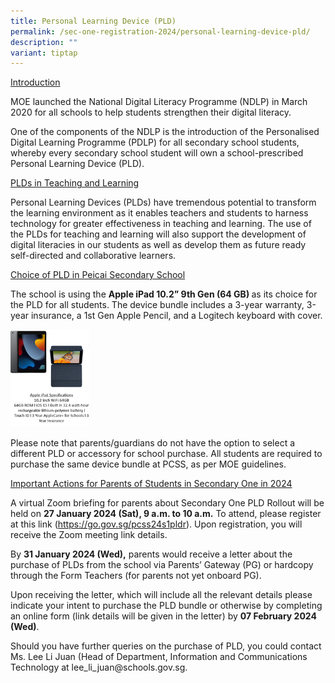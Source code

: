 ```yaml
---
title: Personal Learning Device (PLD)
permalink: /sec-one-registration-2024/personal-learning-device-pld/
description: ""
variant: tiptap
---
```

<p><u>Introduction</u></p><p>MOE launched the National Digital Literacy Programme (NDLP) in March 2020 for all schools to help students strengthen their digital literacy.</p><p>One of the components of the NDLP is the introduction of the Personalised Digital Learning Programme (PDLP) for all secondary school students, whereby every secondary school student will own a school-prescribed Personal Learning Device (PLD).</p><p><u>PLDs in Teaching and Learning</u></p><p>Personal Learning Devices (PLDs) have tremendous potential to transform the learning environment as it enables teachers and students to harness technology for greater effectiveness in teaching and learning. The use of the PLDs for teaching and learning will also support the development of digital literacies in our students as well as develop them as future ready self-directed and collaborative learners.</p><p><u>Choice of PLD in Peicai Secondary School</u></p><p>The school is using the <strong>Apple iPad 10.2” 9th Gen (64 GB) </strong>as its choice for the PLD for all students. The device bundle includes a 3-year warranty, 3-year insurance, a 1st Gen Apple Pencil, and a Logitech keyboard with cover.</p><div class="isomer-image-wrapper"><img style="width: 25%;" height="auto" width="100%" src="/images/pld.png"></div><p>Please note that parents/guardians do not have the option to select a different PLD or accessory for school purchase. All students are required to purchase the same device bundle at PCSS, as per MOE guidelines.</p><p><u>Important Actions for Parents of Students in Secondary One in 2024</u></p><p>A virtual Zoom briefing for parents about Secondary One PLD Rollout will be held on <strong>27 January 2024 (Sat), 9 a.m. to 10 a.m.</strong> To attend, please register at this link (<a href="https://go.gov.sg/pcss24s1pldr" rel="noopener noreferrer nofollow" target="_blank">https://go.gov.sg/pcss24s1pldr</a>). Upon registration, you will receive the Zoom meeting link details.</p><p>By <strong>31 January 2024 (Wed),</strong> parents would receive a letter about the purchase of PLDs from the school via Parents’ Gateway (PG) or hardcopy through the Form Teachers (for parents not yet onboard PG).</p><p>Upon receiving the letter, which will include all the relevant details please indicate your intent to purchase the PLD bundle or otherwise by completing an online form (link details will be given in the letter) by <strong>07 February 2024 (Wed)</strong>.</p><p>Should you have further queries on the purchase of PLD, you could contact Ms. Lee Li Juan (Head of Department, Information and Communications Technology at <a rel="noopener noreferrer nofollow" target="_blank">lee_li_juan@schools.gov.sg</a>.</p>